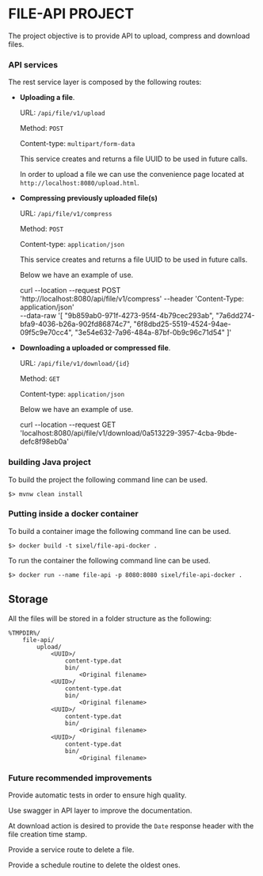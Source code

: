 # FILE-API PROJECT

The project objective is to provide API to upload, compress and download files.

### API services

The rest service layer is composed by the following routes:

* **Uploading a file**.

  URL: `/api/file/v1/upload`

  Method: `POST`
  
  Content-type: `multipart/form-data`
  
  This service creates and returns a file UUID to be used in future calls. 
  
  In order to upload a file we can use the convenience page located at `http://localhost:8080/upload.html`.
  
  
* **Compressing previously uploaded file(s)**

  URL: `/api/file/v1/compress`

  Method: `POST`
  
  Content-type: `application/json`

  This service creates and returns a file UUID to be used in future calls. 

  Below we have an example of use.

	curl --location --request POST 'http://localhost:8080/api/file/v1/compress' --header 'Content-Type: application/json' \
	--data-raw '[
	    "9b859ab0-971f-4273-95f4-4b79cec293ab",
	    "7a6dd274-bfa9-4036-b26a-902fd86874c7",
	    "6f8dbd25-5519-4524-94ae-09f5c9e70cc4",
	    "3e54e632-7a96-484a-87bf-0b9c96c71d54"
	]'

  
* **Downloading a uploaded or compressed file**.

  URL: `/api/file/v1/download/{id}`

  Method: `GET`
    
  Content-type: `application/json`
  
  Below we have an example of use.
  
	curl --location --request GET 'localhost:8080/api/file/v1/download/0a513229-3957-4cba-9bde-defc8f98eb0a'

### building Java project

To build the project the following command line can be used.

    $> mvnw clean install


### Putting inside a docker container

To build a container image the following command line can be used.

    $> docker build -t sixel/file-api-docker .
    
To run the container the following command line can be used.

    $> docker run --name file-api -p 8080:8080 sixel/file-api-docker .


## Storage

All the files will be stored in a folder structure as the following:

	%TMPDIR%/
	    file-api/
	        upload/
	            <UUID>/
	                content-type.dat
	                bin/
	                    <Original filename>
	            <UUID>/
	                content-type.dat
	                bin/
	                    <Original filename>
	            <UUID>/
	                content-type.dat
	                bin/
	                    <Original filename>
	            <UUID>/
	                content-type.dat
	                bin/
	                    <Original filename>
    


    
### Future recommended improvements

Provide automatic tests in order to ensure high quality.

Use swagger in API layer to improve the documentation.

At download action is desired to provide the `Date` response header with the file creation time stamp.

Provide a service route to delete a file.

Provide a schedule routine to delete the oldest ones.
